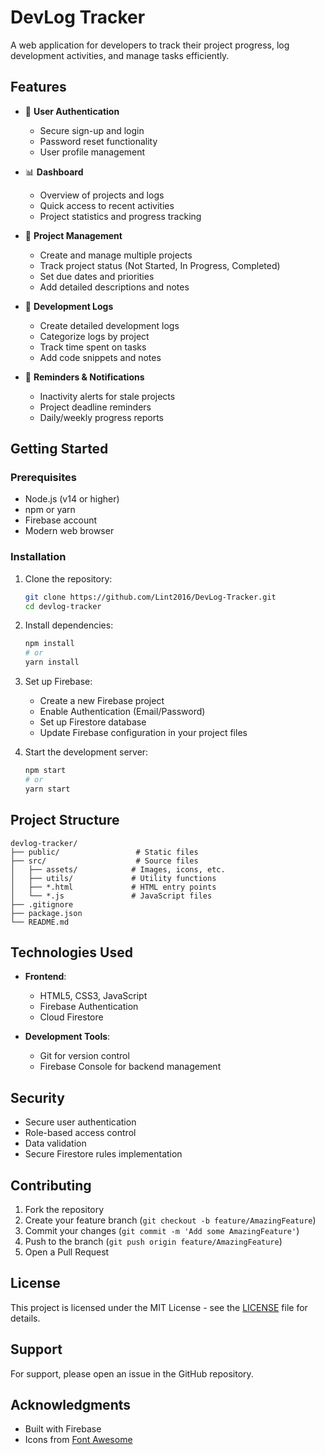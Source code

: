 # DevLog Tracker

A web application for developers to track their project progress, log development activities, and manage tasks efficiently.

## Features

- 🔐 **User Authentication**
  - Secure sign-up and login
  - Password reset functionality
  - User profile management

- 📊 **Dashboard**
  - Overview of projects and logs
  - Quick access to recent activities
  - Project statistics and progress tracking

- 📝 **Project Management**
  - Create and manage multiple projects
  - Track project status (Not Started, In Progress, Completed)
  - Set due dates and priorities
  - Add detailed descriptions and notes

- 📓 **Development Logs**
  - Create detailed development logs
  - Categorize logs by project
  - Track time spent on tasks
  - Add code snippets and notes

- 🔔 **Reminders & Notifications**
  - Inactivity alerts for stale projects
  - Project deadline reminders
  - Daily/weekly progress reports

## Getting Started

### Prerequisites

- Node.js (v14 or higher)
- npm or yarn
- Firebase account
- Modern web browser

### Installation

1. Clone the repository:
   ```bash
   git clone https://github.com/Lint2016/DevLog-Tracker.git
   cd devlog-tracker
   ```

2. Install dependencies:
   ```bash
   npm install
   # or
   yarn install
   ```

3. Set up Firebase:
   - Create a new Firebase project
   - Enable Authentication (Email/Password)
   - Set up Firestore database
   - Update Firebase configuration in your project files

4. Start the development server:
   ```bash
   npm start
   # or
   yarn start
   ```

## Project Structure

```
devlog-tracker/
├── public/                 # Static files
├── src/                    # Source files
│   ├── assets/            # Images, icons, etc.
│   ├── utils/             # Utility functions
│   ├── *.html             # HTML entry points
│   └── *.js               # JavaScript files
├── .gitignore
├── package.json
└── README.md
```

## Technologies Used

- **Frontend**: 
  - HTML5, CSS3, JavaScript
  - Firebase Authentication
  - Cloud Firestore

- **Development Tools**:
  - Git for version control
  - Firebase Console for backend management

## Security

- Secure user authentication
- Role-based access control
- Data validation
- Secure Firestore rules implementation

## Contributing

1. Fork the repository
2. Create your feature branch (`git checkout -b feature/AmazingFeature`)
3. Commit your changes (`git commit -m 'Add some AmazingFeature'`)
4. Push to the branch (`git push origin feature/AmazingFeature`)
5. Open a Pull Request

## License

This project is licensed under the MIT License - see the [LICENSE](LICENSE) file for details.

## Support

For support, please open an issue in the GitHub repository.

## Acknowledgments

- Built with Firebase
- Icons from [Font Awesome](https://fontawesome.com/)

